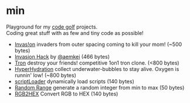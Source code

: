 min
=========

Playground for my [code golf] projects.<br>
Coding great stuff with as few and tiny code as possible!

  - [Invas!on] invaders from outer spacing coming to kill your mom! (~500 bytes)
  - [Invasion Hack] by [@aemkei] (466 bytes)
  - [Tron] destroy your friends! competitive 1on1 tron clone. (<800 bytes)
  - [HyperHydration] collect underwater-bubbles to stay alive. Oxygen is runnin' low! (~800 bytes)
  - [scriptLoader] dynamically load scripts (140 bytes)
  - [Random Range] generate a random integer from min to max (50 bytes)
  - [RGB2HEX] Convert RGB to HEX (140 bytes)

[code golf]:http://en.wikipedia.org/wiki/Code_golf
[Invas!on]:http://rawgit.com/misantronic/min/master/invasion/invasion.html
[Invasion Hack]:http://jsbin.com/spaceinvader
[@aemkei]:http://twitter.com/aemkei
[HyperHydration]:http://rawgit.com/misantronic/min/master/hyperhydration/hyperhydration.html
[Random Range]:http://github.com/misantronic/min/tree/master/random_range
[RGB2HEX]:http://github.com/misantronic/min/tree/master/random_range
[Tron]:http://rawgit.com/misantronic/min/master/tron/tron.html
[scriptLoader]:http://github.com/misantronic/min/tree/master/scriptLoader